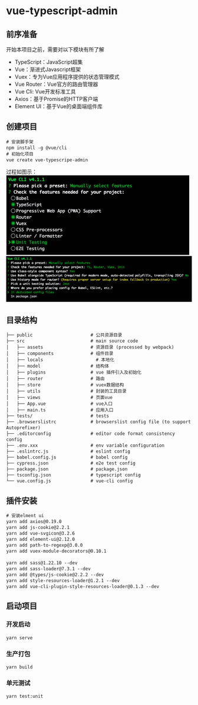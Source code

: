 # vue-typescript-admin

## 前序准备
开始本项目之前，需要对以下模块有所了解
- TypeScript：JavaScript超集
- Vue：渐进式Javascript框架
- Vuex：专为Vue应用程序提供的状态管理模式
- Vue Router：Vue官方的路由管理器
- Vue Cli: Vue开发标准工具
- Axios：基于Promise的HTTP客户端
- Element UI：基于Vue的桌面端组件库

## 创建项目
```
# 安装脚手架
npm install -g @vue/cli
# 初始化项目
vue create vue-typescripe-admin
```
过程如图示：
![init](./public/img/Snipaste_2019-12-19_16-45-11.png)
![init](./public/img/Snipaste_2019-12-19_16-47-49.png)

## 目录结构

```
├── public                      # 公共资源目录
├── src                         # main source code
│   ├── assets                 	# 资源目录 (processed by webpack)
│   ├── components             	# 组件目录
│   ├── locals             		  # 本地化
│   ├── model                  	# 结构体
│   ├── plugins                	# vue 插件引入及初始化
│   ├── router                 	# 路由
│   ├── store                  	# vuex数据结构
│   ├── utils                 	# 封装的工具目录
│   ├── views                  	# 页面vue
│   ├── App.vue                	# vue入口
│   ├── main.ts                	# 应用入口
├── tests/                     	# tests
├── .browserslistrc            	# browserslist config file (to support Autoprefixer)
├── .editorconfig              	# editor code format consistency config
├── .env.xxx                   	# env variable configuration
├── .eslintrc.js               	# eslint config
├── babel.config.js            	# babel config
├── cypress.json               	# e2e test config
├── package.json               	# package.json
├── tsconfig.json              	# typescript config
└── vue.config.js              	# vue-cli config
```

## 插件安装
```
# 安装elment ui
yarn add axios@0.19.0
yarn add js-cookie@2.2.1
yarn add vue-svgicon@3.2.6
yarn add element-ui@2.12.0
yarn add path-to-regexp@3.0.0
yarn add vuex-module-decorators@0.10.1

yarn add sass@1.22.10 --dev
yarn add sass-loader@7.3.1 --dev
yarn add @types/js-cookie@2.2.2 --dev
yarn add style-resources-loader@1.2.1 --dev
yarn add vue-cli-plugin-style-resources-loader@0.1.3 --dev

```

## 启动项目
### 开发启动
```
yarn serve
```

### 生产打包
```
yarn build
```

### 单元测试
```
yarn test:unit
```